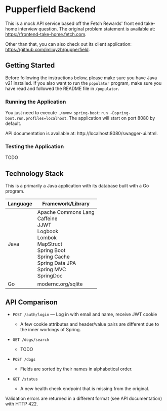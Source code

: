 # Pupperfield Backend

This is a mock API service based off the Fetch Rewards' front end take-home interview question.
The original problem statement is available at: https://frontend-take-home.fetch.com.

Other than that, you can also check out its client application: https://github.com/imliuyzh/pupperfield.

## Getting Started

Before following the instructions below, please make sure you have Java v21 installed. If you
also want to run the `populator` program, make sure you have read and followed the README file
in `/populator`.

### Running the Application

You just need to execute `./mvnw spring-boot:run -Dspring-boot.run.profiles=localhost`. The
application will start on port 8080 by default.

API documentation is available at: http://localhost:8080/swagger-ui.html.

### Testing the Application

TODO

## Technology Stack

This is a primarily a Java application with its database built with a Go program.

| Language | Framework/Library                                                                                                                                                          |
|----------|----------------------------------------------------------------------------------------------------------------------------------------------------------------------------|
| Java     | Apache Commons Lang <br> Caffeine <br> JJWT <br> Logbook <br> Lombok <br> MapStruct <br> Spring Boot <br> Spring Cache <br> Spring Data JPA <br> Spring MVC <br> SpringDoc |
| Go       | modernc.org/sqlite                                                                                                                                                             |

## API Comparison

- `POST /auth/login` — Log in with email and name, receive JWT cookie
  - A few cookie attributes and header/value pairs are different due to the inner workings of Spring.

- `GET /dogs/search`
  - TODO

- `POST /dogs`
  - Fields are sorted by their names in alphabetical order.

- `GET /status`
    - A new health check endpoint that is missing from the original.

Validation errors are returned in a different format (see API documentation) with HTTP 422.

